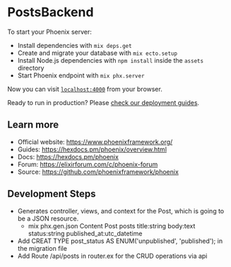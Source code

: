 # PostsBackend

To start your Phoenix server:

  * Install dependencies with `mix deps.get`
  * Create and migrate your database with `mix ecto.setup`
  * Install Node.js dependencies with `npm install` inside the `assets` directory
  * Start Phoenix endpoint with `mix phx.server`

Now you can visit [`localhost:4000`](http://localhost:4000) from your browser.

Ready to run in production? Please [check our deployment guides](https://hexdocs.pm/phoenix/deployment.html).

## Learn more

  * Official website: https://www.phoenixframework.org/
  * Guides: https://hexdocs.pm/phoenix/overview.html
  * Docs: https://hexdocs.pm/phoenix
  * Forum: https://elixirforum.com/c/phoenix-forum
  * Source: https://github.com/phoenixframework/phoenix


  ## Development Steps
  * Generates controller, views, and context for the Post, which is going to be a JSON resource.
    *  mix phx.gen.json Content Post posts title:string body:text status:string published_at:utc_datetime
  * Add CREAT TYPE post_status AS ENUM('unpublished', 'published'); in the migration file
  * Add Route /api/posts in router.ex for the CRUD operations via api
